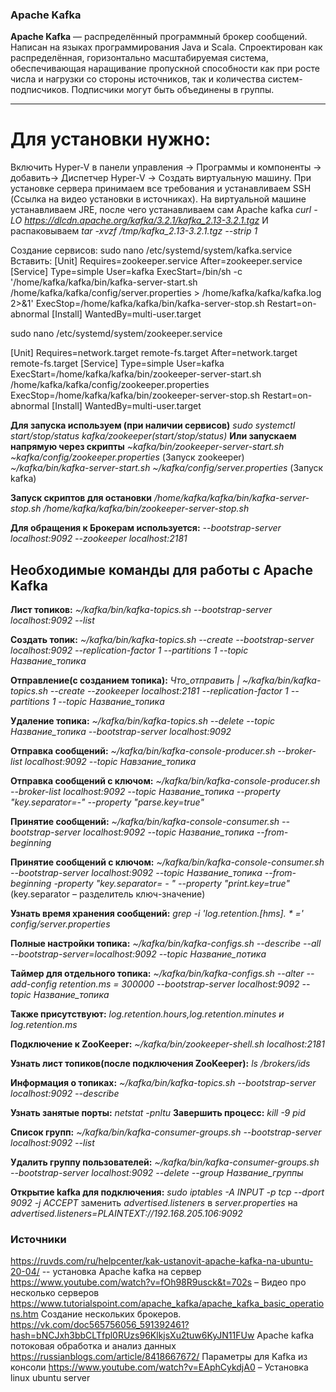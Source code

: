 ### Apache Kafka
**Apache Kafka** — распределённый программный брокер сообщений. Написан на языках программирования Java и Scala.
Спроектирован как распределённая, горизонтально масштабируемая система, обеспечивающая наращивание пропускной способности как при росте числа и нагрузки со стороны источников, так и количества систем-подписчиков. Подписчики могут быть объединены в группы.
___
# Для установки нужно:
Включить Hyper-V в панели управления -> Программы и компоненты -> добавить-> Диспетчер Hyper-V -> Создать виртуальную машину.
При установке сервера принимаем все требования и устанавливаем SSH (Ссылка на видео установки в источниках).
На виртуальной машине устанавливаем JRE, после чего устанавливаем сам Apache kafka
*curl -LO https://dlcdn.apache.org/kafka/3.2.1/kafka_2.13-3.2.1.tgz*
И распаковываем
*tar -xvzf /tmp/kafka_2.13-3.2.1.tgz --strip 1*

Создание сервисов:
sudo nano /etc/systemd/system/kafka.service
Вставить:
[Unit] 
Requires=zookeeper.service
After=zookeeper.service
[Service]
Type=simple
User=kafka
ExecStart=/bin/sh -c '/home/kafka/kafka/bin/kafka-server-start.sh /home/kafka/kafka/config/server.properties > /home/kafka/kafka/kafka.log 2>&1' 
ExecStop=/home/kafka/kafka/bin/kafka-server-stop.sh Restart=on-abnormal [Install]
WantedBy=multi-user.target

sudo nano /etc/systemd/system/zookeeper.service

[Unit] 
Requires=network.target remote-fs.target 
After=network.target remote-fs.target 
[Service] Type=simple 
User=kafka 
ExecStart=/home/kafka/kafka/bin/zookeeper-server-start.sh /home/kafka/kafka/config/zookeeper.properties 
ExecStop=/home/kafka/kafka/bin/zookeeper-server-stop.sh Restart=on-abnormal [Install] 
WantedBy=multi-user.target


**Для запуска используем (при наличии сервисов)**
*sudo systemctl start/stop/status kafka/zookeeper(start/stop/status)*
**Или запускаем напрямую через скрипты**
*~kafka/bin/zookeeper-server-start.sh ~kafka/config/zookeeper.properties* (Запуск zookeeper)
*~/kafka/bin/kafka-server-start.sh ~/kafka/config/server.properties* (Запуск kafka)

**Запуск скриптов для остановки**
*/home/kafka/kafka/bin/kafka-server-stop.sh*
*/home/kafka/kafka/bin/zookeeper-server-stop.sh*

**Для обращения к Брокерам используется:**
*--bootstrap-server localhost:9092 --zookeeper localhost:2181*
## Необходимые команды для работы с Apache Kafka
**Лист топиков:** *~/kafka/bin/kafka-topics.sh --bootstrap-server localhost:9092 --list*

**Создать топик:** *~/kafka/bin/kafka-topics.sh --create --bootstrap-server localhost:9092 --replication-factor 1 --partitions 1 --topic Название_топика*

**Отправление(с созданием топика):** *Что_отправить | ~/kafka/bin/kafka-topics.sh --create --zookeeper localhost:2181 --replication-factor 1 --partitions 1 --topic Название_топика*

**Удаление топика:** *~/kafka/bin/kafka-topics.sh --delete --topic Название_топика --bootstrap-server localhost:9092*

**Отправка сообщений:** *~/kafka/bin/kafka-console-producer.sh --broker-list localhost:9092 --topic Навзание_топика*

**Отправка сообщений с ключом:** *~/kafka/bin/kafka-console-producer.sh --broker-list localhost:9092 --topic Название_топика --property "key.separator=-" --property "parse.key=true"*

**Принятие сообщений:** *~/kafka/bin/kafka-console-consumer.sh --bootstrap-server localhost:9092 --topic Название_топика --from-beginning*

**Принятие сообщений с ключом:** *~/kafka/bin/kafka-console-consumer.sh --bootstrap-server localhost:9092 --topic Название_топика --from-beginning -property "key.separator= - " --property "print.key=true"*
(key.separator – разделитель ключ-значение)


**Узнать время хранения сообщений:** *grep -i 'log.retention.[hms]. * \=' config/server.properties*

**Полные настройки топика:** *~/kafka/bin/kafka-configs.sh --describe --all --bootstrap-server=localhost:9092 --topic Название_потика*

**Таймер для отдельного топика:** *~/kafka/bin/kafka-configs.sh --alter --add-config retention.ms = 300000 --bootstrap-server localhost:9092 --topic Название_топика*

**Также присутствуют:** *log.retention.hours,log.retention.minutes и log.retention.ms*

**Подключение к ZooKeeper:** *~/kafka/bin/zookeeper-shell.sh localhost:2181*

**Узнать лист топиков(после подключения ZooKeeper):** *ls /brokers/ids*

**Информация о топиках:** *~/kafka/bin/kafka-topics.sh --bootstrap-server localhost:9092 --describe*

**Узнать занятые порты:** *netstat -pnltu*
**Завершить процесс:** *kill -9 pid*

**Список групп:** *~/kafka/bin/kafka-consumer-groups.sh --bootstrap-server localhost:9092 --list*

**Удалить группу пользователей:** *~/kafka/bin/kafka-consumer-groups.sh --bootstrap-server localhost:9092 --delete --group Название_группы*




**Открытие kafka для подключения:**
*sudo iptables -A INPUT -p tcp --dport 9092 -j ACCEPT*
заменить *advertised.listeners* в *server.properties* на *advertised.listeners=PLAINTEXT://192.168.205.106:9092*




### Источники

https://ruvds.com/ru/helpcenter/kak-ustanovit-apache-kafka-na-ubuntu-20-04/ -- установка Apache kafka на сервер
https://www.youtube.com/watch?v=fOh98R9usck&t=702s – Видео про несколько серверов
https://www.tutorialspoint.com/apache_kafka/apache_kafka_basic_operations.htm Создание нескольких брокеров.
https://vk.com/doc565756056_591392461?hash=bNCJxh3bbCLTfpl0RUzs96KlkjsXu2tuw6KyJN11FUw Apache kafka потоковая обработка и анализ данных
https://russianblogs.com/article/8418667672/ Параметры для Kafka из консоли
https://www.youtube.com/watch?v=EAphCykdjA0 – Установка linux ubuntu server

